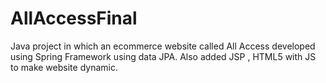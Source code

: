 # AllAccessFinal

Java project in  which an ecommerce website called All Access developed using Spring Framework using data JPA.
Also added JSP , HTML5 with JS to make website dynamic.
